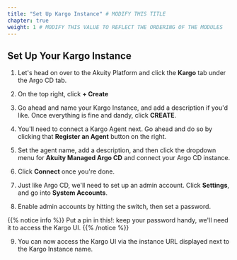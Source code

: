 ```yaml
---
title: "Set Up Kargo Instance" # MODIFY THIS TITLE
chapter: true
weight: 1 # MODIFY THIS VALUE TO REFLECT THE ORDERING OF THE MODULES
---
```


## Set Up Your Kargo Instance
1. Let's head on over to the Akuity Platform and click the **Kargo** tab under the Argo CD tab.

2. On the top right, click **+ Create**

3. Go ahead and name your Kargo Instance, and add a description if you'd like. Once everything is fine and dandy, click **CREATE**.

4. You'll need to connect a Kargo Agent next. Go ahead and do so by clicking that **Register an Agent** button on the right.

5. Set the agent name, add a description, and then click the dropdown menu for **Akuity Managed Argo CD** and connect your Argo CD instance.

6. Click **Connect** once you're done.

7. Just like Argo CD, we'll need to set up an admin account. Click **Settings**, and go into **System Accounts**.

8. Enable admin accounts by hitting the switch, then set a password.

{{% notice info %}}
Put a pin in this!: keep your password handy, we'll need it to access the Kargo UI.
{{% /notice %}}

9. You can now access the Kargo UI via the instance URL displayed next to the Kargo Instance name.

